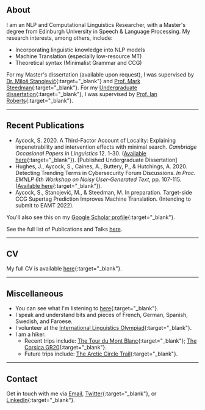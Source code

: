 ## About

I am an NLP and Computational Linguistics Researcher, with a Master's degree from Edinburgh University in Speech & Language Processing. My research interests, among others, include:

- Incorporating linguistic knowledge into NLP models
- Machine Translation (especially low-resource MT)
- Theoretical syntax (Minimalist Grammar and CCG)

For my Master's dissertation (available upon request), I was supervised by [Dr. Miloš Stanojević](https://stanojevic.github.io){:target="_blank"} and [Prof. Mark Steedman](https://homepages.inf.ed.ac.uk/steedman/){:target="_blank"}. For my [Undergraduate dissertation](https://www.mmll.cam.ac.uk/files/copil_12_1_aycock.pdf){:target="_blank"}, I was supervised by [Prof. Ian Roberts](https://www.dow.cam.ac.uk/people/professor-ian-roberts){:target="_blank"}.

* * *

## Recent Publications

- Aycock, S. 2020.  A Third-Factor Account of Locality:  Explaining impenetrability and intervention effects with minimal search. _Cambridge Occasional Papers in Linguistics_ 12. 1-30.  ([Available here](https://www.mmll.cam.ac.uk/files/copil_12_1_aycock.pdf){:target="_blank"}).  [Published Undergraduate Dissertation]
- Hughes, J., Aycock, S., Caines, A., Buttery, P., & Hutchings, A.  2020.  Detecting Trending Terms in Cybersecurity Forum Discussions. _In Proc. EMNLP 6th Workshop on Noisy User-Generated Text_, pp.  107-115.  ([Available here](https://noisy-text.github.io/2020/pdf/2020.d200-1.15.pdf){:target="_blank"}).
- Aycock, S., Stanojević, M., & Steedman, M. In preparation. Target-side CCG Supertag Prediction Improves Machine Translation. (Intending to submit to EAMT 2022).

You'll also see this on my [Google Scholar profile](https://scholar.google.com/citations?hl=en&user=R9VK010AAAAJ){:target="_blank"}.

See the full list of Publications and Talks [here](./publications.md).

* * *

## CV

My full CV is available [here](https://github.com/Sethjsa/Sethjsa.github.io/files/7449562/SJSA_CV.11.pdf){:target="_blank"}.

* * *

## Miscellaneous

- You can see what I'm listening to [here](https://last.fm/user/SetheryJ){:target="_blank"}.
- I speak and understand bits and pieces of French, German, Spanish, Swedish, and Faroese.
- I volunteer at the [International Linguistics Olympiad](https://ioling.org/){:target="_blank"}.
- I am a hiker. 
  - Recent trips include: [The Tour du Mont Blanc](http://www.autourdumontblanc.com/en/){:target="_blank"}; [The Corsica GR20](http://www.le-gr20.fr/en/){:target="_blank"}.
  - Future trips include: [The Arctic Circle Trail](https://visitgreenland.com/things-to-do/arctic-circle-trail/){:target="_blank"}.

* * *

## Contact

Get in touch with me via [Email](mailto:seth%40manx%2enet), [Twitter](https://twitter.com/sethjsa){:target="_blank"}, or [LinkedIn](https://linkedin.com/in/sethjsa){:target="_blank"}.

